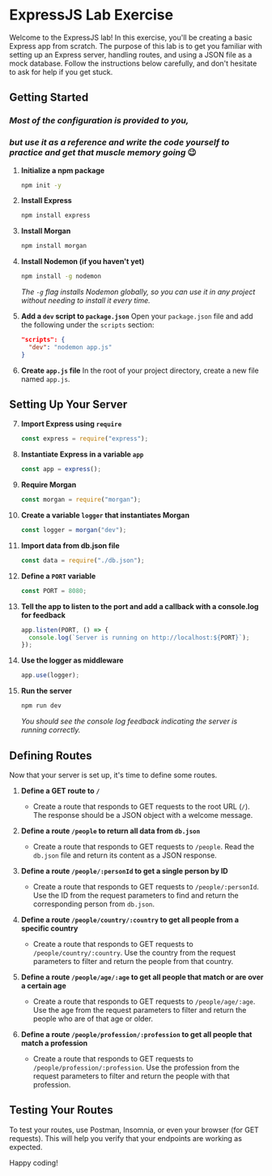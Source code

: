 # ExpressJS Lab Exercise

Welcome to the ExpressJS lab! In this exercise, you'll be creating a basic Express app from scratch. The purpose of this lab is to get you familiar with setting up an Express server, handling routes, and using a JSON file as a mock database. Follow the instructions below carefully, and don't hesitate to ask for help if you get stuck.

## Getting Started

### _Most of the configuration is provided to you,_

### _but use it as a reference and write the code yourself to practice and get that muscle memory going_ 😉

1. **Initialize a npm package**

   ```sh
   npm init -y
   ```

2. **Install Express**

   ```sh
   npm install express
   ```

3. **Install Morgan**

   ```sh
   npm install morgan
   ```

4. **Install Nodemon (if you haven't yet)**

   ```sh
   npm install -g nodemon
   ```

   _The `-g` flag installs Nodemon globally, so you can use it in any project without needing to install it every time._

5. **Add a `dev` script to `package.json`**
   Open your `package.json` file and add the following under the `scripts` section:

   ```json
   "scripts": {
     "dev": "nodemon app.js"
   }
   ```

6. **Create `app.js` file**
   In the root of your project directory, create a new file named `app.js`.

## Setting Up Your Server

7. **Import Express using `require`**

   ```js
   const express = require("express");
   ```

8. **Instantiate Express in a variable `app`**

   ```js
   const app = express();
   ```

9. **Require Morgan**

   ```js
   const morgan = require("morgan");
   ```

10. **Create a variable `logger` that instantiates Morgan**

    ```js
    const logger = morgan("dev");
    ```

11. **Import data from db.json file**

    ```js
    const data = require("./db.json");
    ```

12. **Define a `PORT` variable**

    ```js
    const PORT = 8080;
    ```

13. **Tell the app to listen to the port and add a callback with a console.log for feedback**

    ```js
    app.listen(PORT, () => {
      console.log(`Server is running on http://localhost:${PORT}`);
    });
    ```

14. **Use the logger as middleware**

    ```js
    app.use(logger);
    ```

15. **Run the server**
    ```sh
    npm run dev
    ```
    _You should see the console log feedback indicating the server is running correctly._

## Defining Routes

Now that your server is set up, it's time to define some routes.

1. **Define a GET route to `/`**

   - Create a route that responds to GET requests to the root URL (`/`). The response should be a JSON object with a welcome message.

2. **Define a route `/people` to return all data from `db.json`**

   - Create a route that responds to GET requests to `/people`. Read the `db.json` file and return its content as a JSON response.

3. **Define a route `/people/:personId` to get a single person by ID**

   - Create a route that responds to GET requests to `/people/:personId`. Use the ID from the request parameters to find and return the corresponding person from `db.json`.

4. **Define a route `/people/country/:country` to get all people from a specific country**

   - Create a route that responds to GET requests to `/people/country/:country`. Use the country from the request parameters to filter and return the people from that country.

5. **Define a route `/people/age/:age` to get all people that match or are over a certain age**

   - Create a route that responds to GET requests to `/people/age/:age`. Use the age from the request parameters to filter and return the people who are of that age or older.

6. **Define a route `/people/profession/:profession` to get all people that match a profession**
   - Create a route that responds to GET requests to `/people/profession/:profession`. Use the profession from the request parameters to filter and return the people with that profession.

## Testing Your Routes

To test your routes, use Postman, Insomnia, or even your browser (for GET requests). This will help you verify that your endpoints are working as expected.

Happy coding!
